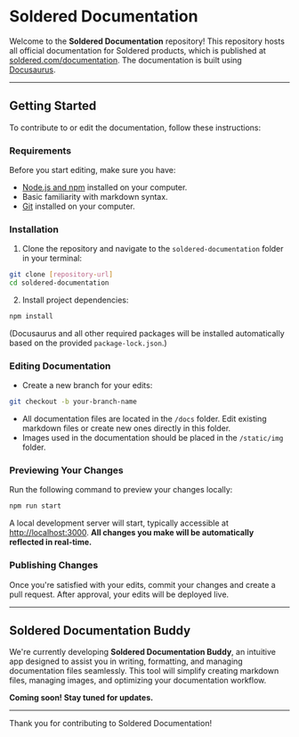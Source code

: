 # Soldered Documentation

Welcome to the **Soldered Documentation** repository! This repository hosts all official documentation for Soldered products, which is published at [soldered.com/documentation](https://soldered.com/documentation). The documentation is built using [Docusaurus](https://docusaurus.io/).

---

## Getting Started

To contribute to or edit the documentation, follow these instructions:

### Requirements

Before you start editing, make sure you have:

- [Node.js and npm](https://nodejs.org/) installed on your computer.
- Basic familiarity with markdown syntax.
- [Git](https://git-scm.com/) installed on your computer.

### Installation

1. Clone the repository and navigate to the `soldered-documentation` folder in your terminal:

```bash
git clone [repository-url]
cd soldered-documentation
```

2. Install project dependencies:

```bash
npm install
```

(Docusaurus and all other required packages will be installed automatically based on the provided `package-lock.json`.)

### Editing Documentation

- Create a new branch for your edits:

```bash
git checkout -b your-branch-name
```

- All documentation files are located in the `/docs` folder. Edit existing markdown files or create new ones directly in this folder.
- Images used in the documentation should be placed in the `/static/img` folder.

### Previewing Your Changes

Run the following command to preview your changes locally:

```bash
npm run start
```

A local development server will start, typically accessible at [http://localhost:3000](http://localhost:3000). **All changes you make will be automatically reflected in real-time.**

### Publishing Changes

Once you're satisfied with your edits, commit your changes and create a pull request. After approval, your edits will be deployed live.

---

## Soldered Documentation Buddy

We're currently developing **Soldered Documentation Buddy**, an intuitive app designed to assist you in writing, formatting, and managing documentation files seamlessly. This tool will simplify creating markdown files, managing images, and optimizing your documentation workflow.

**Coming soon! Stay tuned for updates.**

---

Thank you for contributing to Soldered Documentation!

